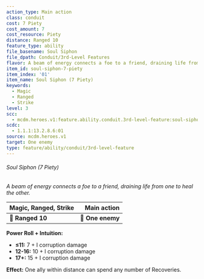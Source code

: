 ```yaml
---
action_type: Main action
class: conduit
cost: 7 Piety
cost_amount: 7
cost_resource: Piety
distance: Ranged 10
feature_type: ability
file_basename: Soul Siphon
file_dpath: Conduit/3rd-Level Features
flavor: A beam of energy connects a foe to a friend, draining life from one to heal the other.
item_id: soul-siphon-7-piety
item_index: '01'
item_name: Soul Siphon (7 Piety)
keywords:
  - Magic
  - Ranged
  - Strike
level: 3
scc:
  - mcdm.heroes.v1:feature.ability.conduit.3rd-level-feature:soul-siphon-7-piety
scdc:
  - 1.1.1:13.2.8.6:01
source: mcdm.heroes.v1
target: One enemy
type: feature/ability/conduit/3rd-level-feature
---
```


###### Soul Siphon (7 Piety)

*A beam of energy connects a foe to a friend, draining life from one to heal the other.*

| **Magic, Ranged, Strike** |  **Main action** |
| ------------------------- | ---------------: |
| **📏 Ranged 10**          | **🎯 One enemy** |

**Power Roll + Intuition:**

- **≤11:** 7 + I corruption damage
- **12-16:** 10 + I corruption damage
- **17+:** 15 + I corruption damage

**Effect:** One ally within distance can spend any number of Recoveries.
